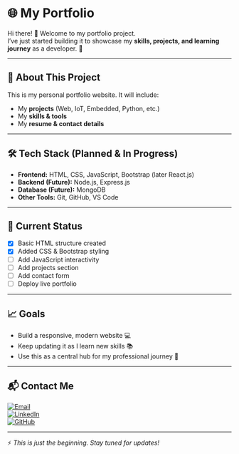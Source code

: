 # 🌐 My Portfolio  

Hi there! 👋 Welcome to my portfolio project.  
I’ve just started building it to showcase my **skills, projects, and learning journey** as a developer. 🚀  

---

## 📌 About This Project  
This is my personal portfolio website. It will include:  
- My **projects** (Web, IoT, Embedded, Python, etc.)  
- My **skills & tools**  
- My **resume & contact details**  

---

## 🛠️ Tech Stack (Planned & In Progress)  
- **Frontend:** HTML, CSS, JavaScript, Bootstrap (later React.js)  
- **Backend (Future):** Node.js, Express.js  
- **Database (Future):** MongoDB  
- **Other Tools:** Git, GitHub, VS Code  

---

## 🚧 Current Status  
- [x] Basic HTML structure created  
- [x] Added CSS & Bootstrap styling  
- [ ] Add JavaScript interactivity  
- [ ] Add projects section  
- [ ] Add contact form  
- [ ] Deploy live portfolio  

---

## 📈 Goals  
- Build a responsive, modern website 💻  
- Keep updating it as I learn new skills 📚  
- Use this as a central hub for my professional journey 🌟  

---

## 📬 Contact Me  
[![Email](https://img.shields.io/badge/Email-naikwadesaad%40gmail.com-red?style=flat&logo=gmail)](mailto:naikwadesaad@gmail.com)  
[![LinkedIn](https://img.shields.io/badge/LinkedIn-Connect-blue?style=flat&logo=linkedin)](https://www.linkedin.com/in/saad-naikwade)  
[![GitHub](https://img.shields.io/badge/GitHub-Profile-black?style=flat&logo=github)](https://github.com/saadnaikwade1)  



---

⚡ *This is just the beginning. Stay tuned for updates!*  
